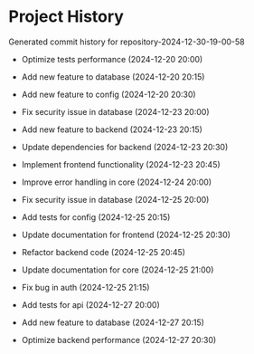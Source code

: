 # Project History

Generated commit history for repository-2024-12-30-19-00-58

- Optimize tests performance (2024-12-20 20:00)

- Add new feature to database (2024-12-20 20:15)

- Add new feature to config (2024-12-20 20:30)

- Fix security issue in database (2024-12-23 20:00)

- Add new feature to backend (2024-12-23 20:15)

- Update dependencies for backend (2024-12-23 20:30)

- Implement frontend functionality (2024-12-23 20:45)

- Improve error handling in core (2024-12-24 20:00)

- Fix security issue in database (2024-12-25 20:00)

- Add tests for config (2024-12-25 20:15)

- Update documentation for frontend (2024-12-25 20:30)

- Refactor backend code (2024-12-25 20:45)

- Update documentation for core (2024-12-25 21:00)

- Fix bug in auth (2024-12-25 21:15)

- Add tests for api (2024-12-27 20:00)

- Add new feature to database (2024-12-27 20:15)

- Optimize backend performance (2024-12-27 20:30)

